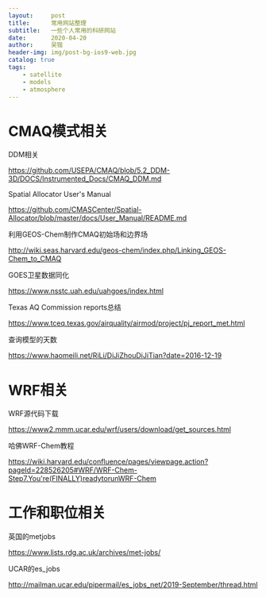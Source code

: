```yaml
---
layout:     post
title:      常用网站整理
subtitle:   一些个人常用的科研网站
date:       2020-04-20
author:     吴锴
header-img: img/post-bg-ios9-web.jpg
catalog: true
tags:
    - satellite
    - models
    - atmosphere
---
```


# CMAQ模式相关

DDM相关

https://github.com/USEPA/CMAQ/blob/5.2_DDM-3D/DOCS/Instrumented_Docs/CMAQ_DDM.md
	
Spatial Allocator User's Manual

https://github.com/CMASCenter/Spatial-Allocator/blob/master/docs/User_Manual/README.md

利用GEOS-Chem制作CMAQ初始场和边界场

http://wiki.seas.harvard.edu/geos-chem/index.php/Linking_GEOS-Chem_to_CMAQ	
	
GOES卫星数据同化

https://www.nsstc.uah.edu/uahgoes/index.html

Texas AQ Commission reports总结

https://www.tceq.texas.gov/airquality/airmod/project/pj_report_met.html


查询模型的天数

https://www.haomeili.net/RiLi/DiJiZhouDiJiTian?date=2016-12-19

# WRF相关

WRF源代码下载

https://www2.mmm.ucar.edu/wrf/users/download/get_sources.html

哈佛WRF-Chem教程

https://wiki.harvard.edu/confluence/pages/viewpage.action?pageId=228526205#WRF/WRF-Chem-Step7.You're(FINALLY)readytorunWRF-Chem

# 工作和职位相关

英国的metjobs

https://www.lists.rdg.ac.uk/archives/met-jobs/

UCAR的es_jobs

http://mailman.ucar.edu/pipermail/es_jobs_net/2019-September/thread.html



